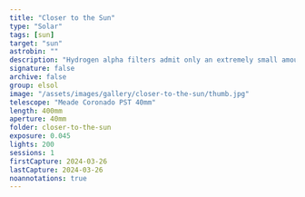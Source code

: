 ```yaml
---
title: "Closer to the Sun"
type: "Solar"
tags: [sun]
target: "sun"
astrobin: ""
description: "Hydrogen alpha filters admit only an extremely small amount of light, measured in angstroms (10 angstroms is 1 nanometer). The contrast gives us a view into the chromosphere, a layer of plasma and gas that exists above the sun's photosphere, or 'surface' as we know it. We can see variations in temperature on the solar surface. Large, round structures are sunspots - still thousands of degrees Fahrenheit but cooler than their surroundings due to the effect of magnetic fields. These same fields can suspend columns of superheated gas above the surface. At the edge, prominences snake out looking deceptively small but spanning spaces larger than the earth. Seen head on, they appear as elongated filaments. Here is our closest star from early afternoon on Tuesday, March 26th."
signature: false
archive: false
group: elsol
image: "/assets/images/gallery/closer-to-the-sun/thumb.jpg"
telescope: "Meade Coronado PST 40mm"
length: 400mm
aperture: 40mm
folder: closer-to-the-sun
exposure: 0.045
lights: 200
sessions: 1
firstCapture: 2024-03-26
lastCapture: 2024-03-26
noannotations: true
---
```

